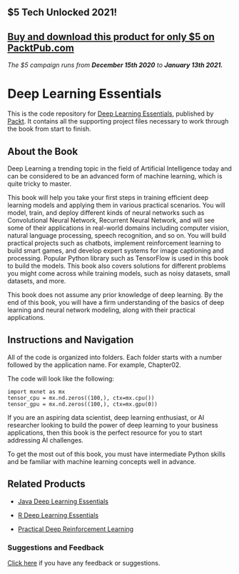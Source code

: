 ## $5 Tech Unlocked 2021!
[Buy and download this product for only $5 on PacktPub.com](https://www.packtpub.com/)
-----
*The $5 campaign         runs from __December 15th 2020__ to __January 13th 2021.__*

# Deep Learning Essentials
This is the code repository for [Deep Learning Essentials](https://www.packtpub.com/big-data-and-business-intelligence/practical-deep-learning?utm_source=github&utm_medium=repository&utm_campaign=9781785880360), published by [Packt](https://www.packtpub.com/?utm_source=github). It contains all the supporting project files necessary to work through the book from start to finish.
## About the Book
Deep Learning a trending topic in the field of Artificial Intelligence today and can be considered to be an advanced form of machine learning, which is quite tricky to master. 

This book will help you take your first steps in training efficient deep learning models and applying them in various practical scenarios. You will model, train, and deploy different kinds of neural networks such as Convolutional Neural Network, Recurrent Neural Network, and will see some of their applications in real-world domains including computer vision, natural language processing, speech recognition, and so on. You will build practical projects such as chatbots, implement reinforcement learning to build smart games, and develop expert systems for image captioning and processing. Popular Python library such as TensorFlow is used in this book to build the models. This book also covers solutions for different problems you might come across while training models, such as noisy datasets, small datasets, and more.

This book does not assume any prior knowledge of deep learning. By the end of this book, you will have a firm understanding of the basics of deep learning and neural network modeling, along with their practical applications.

## Instructions and Navigation
All of the code is organized into folders. Each folder starts with a number followed by the application name. For example, Chapter02.



The code will look like the following:
```
import mxnet as mx
tensor_cpu = mx.nd.zeros((100,), ctx=mx.cpu())
tensor_gpu = mx.nd.zeros((100,), ctx=mx.gpu(0))
```

If you are an aspiring data scientist, deep learning enthusiast, or AI researcher looking to build the power of deep learning to your business applications, then this book is the perfect resource for you to start addressing AI challenges.

To get the most out of this book, you must have intermediate Python skills and be familiar with machine learning concepts well in advance.

## Related Products
* [Java Deep Learning Essentials](https://www.packtpub.com/big-data-and-business-intelligence/java-deep-learning-essentials?utm_source=github&utm_medium=repository&utm_campaign=9781785282195)

* [R Deep Learning Essentials](https://www.packtpub.com/big-data-and-business-intelligence/r-deep-learning-essentials?utm_source=github&utm_medium=repository&utm_campaign=9781785280580)

* [Practical Deep Reinforcement Learning](https://www.packtpub.com/big-data-and-business-intelligence/practical-deep-reinforcement-learning?utm_source=github&utm_medium=repository&utm_campaign=9781788834247)

### Suggestions and Feedback
[Click here](https://docs.google.com/forms/d/e/1FAIpQLSe5qwunkGf6PUvzPirPDtuy1Du5Rlzew23UBp2S-P3wB-GcwQ/viewform) if you have any feedback or suggestions.
